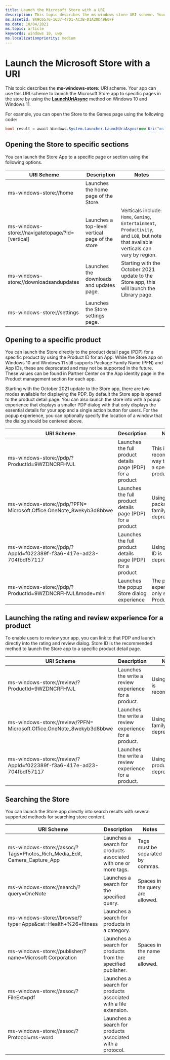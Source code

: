 ```yaml
---
title: Launch the Microsoft Store with a URI
description: This topic describes the ms-windows-store URI scheme. Your app can use this URI scheme to launch the Microsoft Store app to specific pages in the Store.
ms.assetid: 9A9C6576-1637-47D1-AC3B-D1A20D49E0FF
ms.date: 10/04/2021
ms.topic: article
keywords: windows 10, uwp
ms.localizationpriority: medium
---
```


# Launch the Microsoft Store with a URI

This topic describes the **ms-windows-store:** URI scheme. Your app can use this URI scheme to launch the Microsoft Store app to specific pages in the store by using the [**LaunchUriAsync**](/uwp/api/windows.system.launcher.launchuriasync) method on Windows 10 and Windows 11.

For example, you can open the Store to the Games page using the following code:

```csharp
bool result = await Windows.System.Launcher.LaunchUriAsync(new Uri("ms-windows-store://navigatetopage/?Id=Gaming"));
```

## Opening the Store to specific sections

You can launch the Store App to a specific page or section using the following options.

| URI Scheme                                       | Description                                     | Notes |
|--------------------------------------------------|-------------------------------------------------|-------|
| ms-windows-store://home                          | Launches the home page of the Store.            |       |
| ms-windows-store://navigatetopage/?Id=[vertical] | Launches a top-level vertical page of the store | Verticals include: `Home`, `Gaming`, `Entertainment`, `Productivity`, and `LOB`, but note that available verticals can vary by region. |
| ms-windows-store://downloadsandupdates           | Launches the downloads and updates page.        | Starting with the October 2021 update to the Store app, this will launch the Library page. |
| ms-windows-store://settings                      | Launches the Store settings page.               |       |

## Opening to a specific product

You can launch the Store directly to the product detail page (PDP) for a specific product by using the Product ID for an App. While the Store app on Windows 10 and Windows 11 still supports Package Family Name (PFN) and App IDs, these are deprecated and may not be supported in the future. These values can be found in Partner Center on the App identity page in the Product management section for each app.

Starting with the October 2021 update to the Store app, there are two modes available for displaying the PDP. By default the Store app is opened to the product detail page. You can also launch the store into with a popup experience that displays a smaller PDP dialog with that only displays the essential details for your app and a single action button for users. For the popup experience, you can optionally specify the location of a window that the dialog should be centered above.

| URI Scheme                                                          | Description | Notes |
|---------------------------------------------------------------------|-------------|-------|
| ms-windows-store://pdp/?ProductId=9WZDNCRFHVJL                      | Launches the full product details page (PDP) for a product | This is the recommended way to link to a specific product.
| ms-windows-store://pdp/?PFN= Microsoft.Office.OneNote_8wekyb3d8bbwe | Launches the full product details page (PDP) for a product | Using the package family name is deprecated.
| ms-windows-store://pdp/?AppId=f022389f-f3a6-417e-ad23-704fbdf57117  | Launches the full product details page (PDP) for a product | Using the App ID is deprecated.
| ms-windows-store://pdp/?ProductId=9WZDNCRFHVJL&mode=mini            | Launches the popup Store dialog experience | The popup experience only supports Product ID |

## Launching the rating and review experience for a product

To enable users to review your app, you can link to that PDP and launch directly into the rating and review dialog. Store ID is the recommended method to launch the Store app to a specific product detail page.

| URI Scheme                                                             | Description | Notes |
|------------------------------------------------------------------------|-------------|-------|
| ms-windows-store://review/?ProductId=9WZDNCRFHVJL                      | Launches the write a review experience for a product. | Using StoreId is recommended |
| ms-windows-store://review/?PFN= Microsoft.Office.OneNote_8wekyb3d8bbwe | Launches the write a review experience for a product. | Using product family name is deprecated. |
| ms-windows-store://review/?AppId=f022389f-f3a6-417e-ad23-704fbdf57117  | Launches the write a review experience for a product. | Using productid is deprecated |

## Searching the Store

You can launch the Store app directly into search results with several supported methods for searching store content.

| URI Scheme                                                                | Description | Notes |
|---------------------------------------------------------------------------|-------------|-------|
| ms-windows-store://assoc/?Tags=Photos_Rich_Media_Edit, Camera_Capture_App | Launches a search for products associated with one or more tags.  | Tags must be separated by commas. |
| ms-windows-store://search/?query=OneNote                                  | Launches a search for the specified query. | Spaces in the query are allowed. |
| ms-windows-store://browse/?type=Apps&cat=Health+%26+fitness               | Launches a search for products in a category. | |
| ms-windows-store://publisher/?name=Microsoft Corporation                  | Launches a search for products from the specified publisher. | Spaces in the name are allowed. |
| ms-windows-store://assoc/?FileExt=pdf                                     | Launches a search for products associated with a file extension. | |
| ms-windows-store://assoc/?Protocol=ms-word                                | Launches a search for products associated with a protocol. | |
